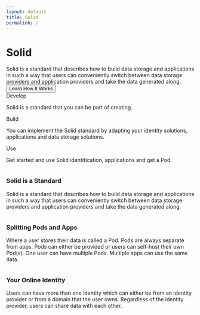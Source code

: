 ```yaml
---
layout: default
title: Solid
permalink: /
---
```


<div class="home">
  <div class="title-banner">
    <h1 class="title">Solid</h1>
    <div class="subtitle">
      Solid is a standard that describes how to build data storage and applications in such a way that users can conveniently switch between data storage providers and application providers and take the data generated along.
    </div>
    <button class="learn-btn">Learn How It Works</button>
  </div>
  <div class="page-content">
  <div class="cards row around">
    <div class="col-xs-12 col-sm-12 col-md-4 col-lg-4">
      <div class="card">
        <div class="card-header">
          <i class="fas fa-2x fa-book"></i>
          <span class="card-title">Develop</span>
        </div>
        <div class="card-body">
          <p>
            Solid is a standard that you can be part of creating. 
          </p>
        </div>
      </div>
    </div>
    <div class="col-xs-12 col-sm-12 col-md-4 col-lg-4">
      <div class="card">
        <div class="card-header">
          <i class="fas fa-2x fa-tools"></i>
          <span class="card-title">Build</span>
        </div>
        <div class="card-body">
          <p>
            You can implement the Solid standard by adapting your identity solutions, applications and data storage solutions.
          </p>
        </div>
      </div>
    </div>
    <div class="col-xs-12 col-sm-12 col-md-4 col-lg-4">
      <div class="card">
        <div class="card-header">
          <i class="fas fa-2x fa-users"></i>
          <span class="card-title">Use</span>
        </div>
        <div class="card-body">
          <p>
            Get started and use Solid identification, applications and get a Pod. 
          </p>
        </div>
      </div>
    </div>
  </div>

  <div class="img-info-banner row around">
    <div class="col-xs-12 col-sm-12 col-md-5 col-lg-5">
      <div class="image">
        <img src="{{site.baseurl}}/assets/img/pod-user-icon.svg" alt="" />
      </div>
    </div>
    <div class="col-xs-12 col-sm-12 col-md-7 col-lg-7">
      <div class="info-card">
        <h3 class="title">Solid is a Standard</h3>
        <p class="info">
         Solid is a standard that describes how to build data storage and applications in such a way that users can conveniently switch between data storage providers and application providers and take the data generated along.
        </p>
      </div>
    </div>
  </div>

  <div class="img-info-banner row around reverse">
    <div class="col-xs-12 col-sm-12 col-md-5 col-lg-5">
      <div class="image">
        <img src="{{site.baseurl}}/assets/img/pod-user-icon.svg" alt="" />
      </div>
    </div>
    <div class="col-xs-12 col-sm-12 col-md-7 col-lg-7">
      <div class="info-card">
        <h3 class="title">Splitting Pods and Apps</h3>
        <p class="info">
          Where a user stores their data is called a Pod. Pods are always separate from apps. Pods can either be provided or users can self-host their own Pod(s). One user can have multiple Pods. Multiple apps can use the same data.
        </p>
      </div>
    </div>

  </div>

  <div class="img-info-banner row around">
    <div class="col-xs-12 col-sm-12 col-md-5 col-lg-5">
      <div class="image">
        <img src="{{site.baseurl}}/assets/img/pod-user-icon.svg" alt="" />
      </div>
    </div>
    <div class="col-xs-12 col-sm-12 col-md-7 col-lg-7">
      <div class="info-card">
        <h3 class="title">Your Online Identity</h3>
        <p class="info">
          Users can have more than one identity which can either be from an identity provider or from a domain that the user owns. Regardless of the identity provider, users can share data with each other.
        </p>
      </div>
    </div>
  </div>
  </div>
</div>
